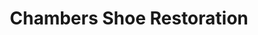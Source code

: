 ---
title: "Chambers Shoe Restoration"
url: /los-angeles/chambers-shoe-restoration/
shop: Schuhe
---
